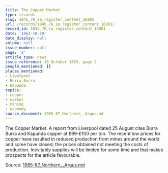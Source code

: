 ```yaml
---
title: The Copper Market
type: records
slug: 1845_76_sa_register_content_16801
url: /records/1845_76_sa_register_content_16801/
record_id: 1845_76_sa_register_content_16801
date: '1863-10-10'
date_display: null
volume: null
issue_number: null
page: '2'
article_type: news
issue_reference: 10 October 1863, page 2
people_mentioned: []
places_mentioned:
- Liverpool
- Burra Burra
- Kapunda
topics:
- copper
- market
- mining
- economy
source_document: 1985-87_Northern__Argus.md
---
```


The Copper Market.  A report from Liverpool dated 25 August cites Burra Burra and Kapunda copper at £99-£100 per ton.  The recent low prices for copper have resulted in reduced production from mines around the world and some have closed; the prices obtained not meeting the costs of production.  Inevitably supplies will be limited for some time and that makes prospects for the article favourable.

Source: [1985-87_Northern__Argus.md](/downloads/markdown/1985-87_Northern__Argus.md)
